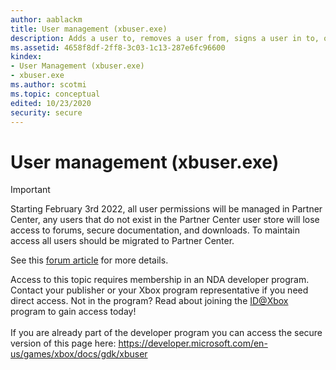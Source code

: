 ```yaml
---
author: aablackm
title: User management (xbuser.exe)
description: Adds a user to, removes a user from, signs a user in to, or signs a user out of a dev kit.
ms.assetid: 4658f8df-2ff8-3c03-1c13-287e6fc96600
kindex:
- User Management (xbuser.exe)
- xbuser.exe
ms.author: scotmi
ms.topic: conceptual
edited: 10/23/2020
security: secure
---
```


# User management (xbuser.exe)
> [!IMPORTANT]
> Starting February 3rd 2022, all user permissions will be managed in Partner Center, any users that do not exist in the Partner Center user store will lose access to forums, secure documentation, and downloads. To maintain access all users should be migrated to Partner Center. <p></p>See this <a href="https://forums.xboxlive.com/articles/132187/breaking-change-user-access-for-forums-secure-docu.html">forum article</a> for more details.  

 Access to this topic requires membership in an NDA developer program. Contact your publisher or your Xbox program representative if you need direct access. Not in the program? Read about joining the <a href="https://www.xbox.com/Developers/id">ID@Xbox</a> program to gain access today!  <br/><br/>If you are already part of the developer program you can access the secure version of this page here: <a target="_blank" href="https://developer.microsoft.com/en-us/games/xbox/docs/gdk/xbuser">https://developer.microsoft.com/en-us/games/xbox/docs/gdk/xbuser</a>
